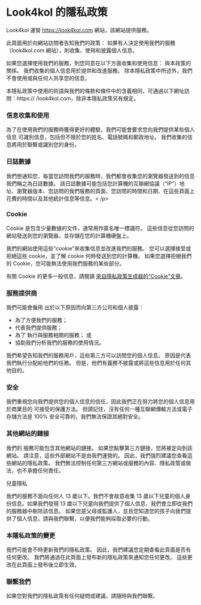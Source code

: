 # Look4kol 的隱私政策

Look4kol 運營 https://look4kol.com 網站，該網站提供服務。

此頁面用於向網站訪問者告知我們的政策： 如果有人決定使用我們的服務（look4kol.com 網站），則收集、使用和披露個人信息。

如果您選擇使用我們的服務，則您同意在以下方面收集和使用信息： 與本政策的關係。 我們收集的個人信息用於提供和改進服務。 除本隱私政策中所述外，我們不會使用或與任何人共享您的信息。

本隱私政策中使用的術語與我們的條款和條件中的含義相同，可通過以下網址訪問：https:// /look4kol.com，除非本隱私政策另有規定。

### 信息收集和使用

為了在使用我們的服務時獲得更好的體驗，我們可能會要求您向我們提供某些個人信息 可識別信息，包括但不限於您的姓名、電話號碼和郵政地址。 我們收集的信息將用於聯繫或識別您的身份。

### 日誌數據

我們想通知您，每當您訪問我們的服務時，我們都會收集您的瀏覽器發送到的信息 我們稱之為日誌數據。 該日誌數據可能包括您計算機的互聯網協議（“IP”）地址、瀏覽器版本、您訪問的我們服務的頁面、您訪問的時間和日期、在這些頁面上花費的時間以及其他統計信息等信息。< /p>

### Cookie

Cookie 是包含少量數據的文件，通常用作匿名唯一標識符。 這些信息從您訪問的網站發送到您的瀏覽器，並存儲在您的計算機硬盤上。

我們的網站使用這些“cookie”來收集信息並改進我們的服務。 您可以選擇接受或拒絕這些 cookie，並了解 cookie 何時發送到您的計算機。 如果您選擇拒絕我們的 Cookie，您可能無法使用我們服務的某些部分。

有關 Cookie 的更多一般信息，請閱讀 [來自隱私政策生成器的“Cookie”文章](broken-reference)。

### 服務提供商

我們可能會僱用 出於以下原因而向第三方公司和個人披露：

* 為了方便我們的服務；
* 代表我們提供服務；
* 為了 執行與服務相關的服務； 或
* 協助我們分析我們的服務的使用情況。

我們希望告知我們的服務用戶，這些第三方可以訪問您的個人信息。 原因是代表我們執行分配給他們的任務。 但是，他們有義務不披露或將這些信息用於任何其他目的。

### 安全

我們重視您向我們提供您的個人信息的信任，因此我們正在努力將您的個人信息用於商業目的 可接受的保護方法。 但請記住，沒有任何一種互聯網傳輸方法或電子存儲方法是 100% 安全可靠的，我們無法保證其絕對安全。

### 其他網站的鏈接

我們的 服務可能包含其他網站的鏈接。 如果您點擊第三方鏈接，您將被定向到該網站。 請注意，這些外部網站不是由我們運營的。 因此，我們強烈建議您查看這些網站的隱私政策。 我們無法控制任何第三方網站或服務的內容、隱私政策或做法，也不承擔任何責任。

兒童隱私

我們的服務不面向任何人 13 歲以下。我們不會故意收集 13 歲以下兒童的個人身份信息。如果我們發現 13 歲以下兒童向我們提供了個人信息，我們會立即從我們的服務器中刪除該信息。 如果您是父母或監護人，並且您知道您的孩子向我們提供了個人信息，請與我們聯繫，以便我們能夠採取必要的行動。

### 本隱私政策的變更

我們可能會不時更新我們的隱私政策。 因此，我們建議您定期查看此頁面是否有任何更改。 我們將通過在此頁面上發布新的隱私政策來通知您任何更改。 這些更改在此頁面上發布後立即生效。

### 聯繫我們

如果您對我們的隱私政策有任何疑問或建議，請隨時與我們聯繫。
